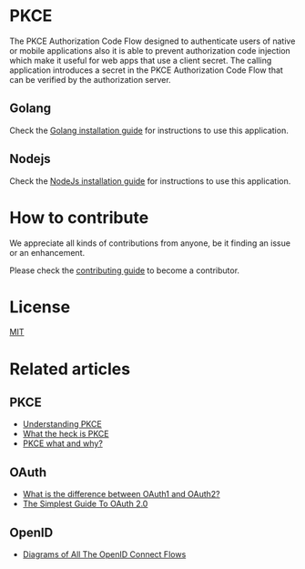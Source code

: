 # PKCE
The PKCE Authorization Code Flow designed to authenticate users of native or mobile applications also it is able to prevent authorization code injection which make it useful for web apps that use a client secret. The calling application introduces a secret in the PKCE Authorization Code Flow that can be verified by the authorization server.

## Golang
Check the [Golang installation guide](Golang/Document.md) for instructions to use this application.

## Nodejs
Check the [NodeJs installation guide](NodeJs/Document.md) for instructions to use this application.


# How to contribute

We appreciate all kinds of contributions from anyone, be it finding an issue or an enhancement.

Please check the [contributing guide](CONTRIBUTING.md) to become a contributor.

# License

[MIT](https://github.com/LoginRadius/engineering-portal/blob/master/LICENSE)

# Related articles

## PKCE
* [Understanding PKCE](https://www.loginradius.com/engineering/blog/pkce/)
* [What the heck is PKCE](https://medium.com/identity-beyond-borders/what-the-heck-is-pkce-40662e801a76)
* [PKCE what and why?](https://dropbox.tech/developers/pkce--what-and-why-)
## OAuth 
* [What is the difference between OAuth1 and OAuth2?](https://www.loginradius.com/engineering/blog/what-is-the-difference-between-oauth1-and-oauth2/)
* [The Simplest Guide To OAuth 2.0](https://medium.com/@darutk/the-simplest-guide-to-oauth-2-0-8c71bd9a15bb)
## OpenID
* [Diagrams of All The OpenID Connect Flows](https://medium.com/@darutk/diagrams-of-all-the-openid-connect-flows-6968e3990660)

